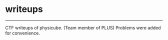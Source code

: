 # writeups
---

CTF writeups of physicube. (Team member of PLUS)
Problems were added for convenience.
